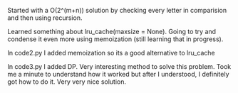 Started with a O(2^(m+n)) solution by checking every letter in comparision and then using recursion. 

Learned something about lru_cache(maxsize = None). Going to try and condense it even more using memoization (still learning that in progress).


In code2.py I added memoization so its a good alternative to lru_cache

In code3.py I added DP. Very interesting method to solve this problem. Took me a minute to understand how it worked but after I understood, I definitely got how to do it. Very very nice solution.
